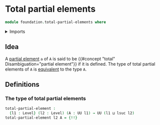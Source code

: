 # Total partial elements

```agda
module foundation.total-partial-elements where
```

<details><summary>Imports</summary>

```agda
open import foundation.dependent-pair-types
open import foundation.partial-elements
open import foundation.universe-levels
```

</details>

## Idea

A [partial element](foundation.partial-elements.md) `a` of `A` is said to be
{{#concept "total" Disambiguation="partial element"}} if it is defined. The type
of total partial elements of `A` is
[equivalent](foundation-core.equivalences.md) to the type `A`.

## Definitions

### The type of total partial elements

```agda
total-partial-element :
  {l1 : Level} (l2 : Level) (A : UU l1) → UU (l1 ⊔ lsuc l2)
total-partial-element l2 A = {!!}
```
